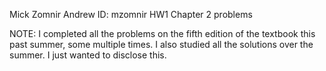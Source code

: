 Mick Zomnir
Andrew ID: mzomnir
HW1 Chapter 2 problems

NOTE: I completed all the problems on the fifth edition of the textbook this past summer, some multiple times.  I also studied all the solutions over the summer.  I just wanted to disclose this.
